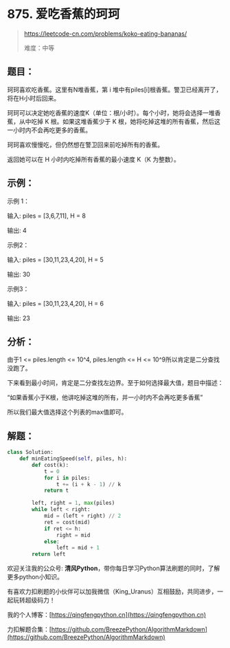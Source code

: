 # 875. 爱吃香蕉的珂珂
> https://leetcode-cn.com/problems/koko-eating-bananas/
>
> 难度：中等

## 题目：

珂珂喜欢吃香蕉。这里有N堆香蕉，第 i 堆中有piles[i]根香蕉。警卫已经离开了，将在H小时后回来。

珂珂可以决定她吃香蕉的速度K（单位：根/小时）。每个小时，她将会选择一堆香蕉，从中吃掉 K 根。如果这堆香蕉少于 K 根，她将吃掉这堆的所有香蕉，然后这一小时内不会再吃更多的香蕉。

珂珂喜欢慢慢吃，但仍然想在警卫回来前吃掉所有的香蕉。

返回她可以在 H 小时内吃掉所有香蕉的最小速度 K（K 为整数）。

## 示例：

示例 1：

输入: piles = [3,6,7,11], H = 8

输出: 4

示例2：

输入: piles = [30,11,23,4,20], H = 5

输出: 30

示例3：

输入: piles = [30,11,23,4,20], H = 6

输出: 23


## 分析：

由于1 <= piles.length <= 10^4, piles.length <= H <= 10^9所以肯定是二分查找没跑了。

下来看到最小时间，肯定是二分查找左边界。至于如何选择最大值，题目中描述：

“如果香蕉小于K根，他讲吃掉这堆的所有，并一小时内不会再吃更多香蕉”

所以我们最大值选择这个列表的max值即可。

## 解题：

```python
class Solution:
    def minEatingSpeed(self, piles, h):
        def cost(k):
            t = 0
            for i in piles:
                t += (i + k - 1) // k
            return t

        left, right = 1, max(piles)
        while left < right:
            mid = (left + right) // 2
            ret = cost(mid)
            if ret <= h:
                right = mid
            else:
                left = mid + 1
        return left
```

欢迎关注我的公众号: **清风Python**，带你每日学习Python算法刷题的同时，了解更多python小知识。

有喜欢力扣刷题的小伙伴可以加我微信（King_Uranus）互相鼓励，共同进步，一起玩转超级码力！

我的个人博客：[https://qingfengpython.cn](https://qingfengpython.cn)

力扣解题合集：[https://github.com/BreezePython/AlgorithmMarkdown](https://github.com/BreezePython/AlgorithmMarkdown)
